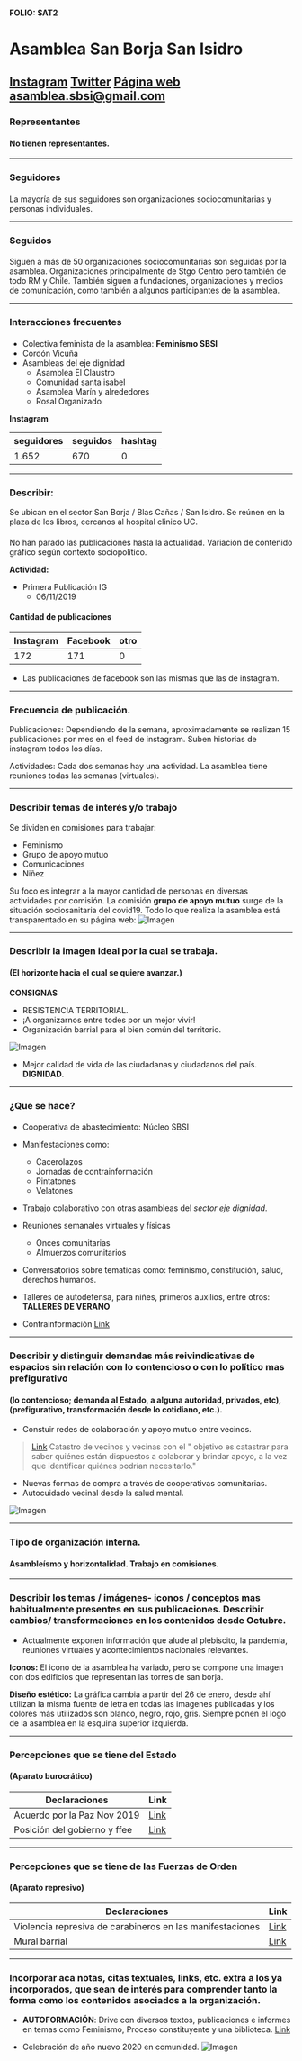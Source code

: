 #### FOLIO: SAT2
# Asamblea San Borja San Isidro

[Instagram](https://www.instagram.com/asamblea.sbsi/)
[Twitter](https://twitter.com/AsambleaSbsi)
[Página web](https://il.ink/asambleasbsi)
<asamblea.sbsi@gmail.com>
---

### Representantes
#### No tienen representantes.

---
### Seguidores
#### 
La mayoría de sus seguidores son organizaciones sociocomunitarias y personas individuales.

---
### Seguidos
#### 
Siguen a más de 50 organizaciones sociocomunitarias son seguidas por la asamblea. Organizaciones principalmente de Stgo Centro pero también de todo RM y Chile. También siguen a fundaciones, organizaciones y medios de comunicación, como también a algunos participantes de la asamblea.

---
### Interacciones frecuentes
#### 
* Colectiva feminista de la asamblea: **Feminismo SBSI**
* Cordón Vicuña
* Asambleas del eje dignidad
    * Asamblea El Claustro
    * Comunidad santa isabel
    * Asamblea Marín y alrededores
    * Rosal Organizado

**Instagram**

| seguidores | seguidos | hashtag |
|---|---|---|
|1.652|670|0|


---
### Describir:
Se ubican en el sector San Borja / Blas Cañas / San Isidro. Se reúnen en la plaza de los libros, cercanos al hospital clinico UC.

#### 
No han parado las publicaciones hasta la actualidad. Variación de contenido gráfico según contexto sociopolítico.


**Actividad:**   
* Primera Publicación IG
    * 06/11/2019

#### Cantidad de publicaciones
| Instagram | Facebook | otro |
|---|---|---|
|172|171|0|

* Las publicaciones de facebook son las mismas que las de instagram.

---
### Frecuencia de publicación.

Publicaciones: Dependiendo de la semana, aproximadamente se realizan 15 publicaciones por mes en el feed de instagram. Suben historias de instagram todos los días.

Actividades: Cada dos semanas hay una actividad. La asamblea tiene reuniones todas las semanas (virtuales).
 
---
### Describir temas de interés y/o trabajo
Se dividen en comisiones para trabajar:
* Feminismo
* Grupo de apoyo mutuo
* Comunicaciones
* Niñez

Su foco es integrar a la mayor cantidad de personas en diversas actividades por comisión. La comisión **grupo de apoyo mutuo** surge de la situación sociosanitaria del covid19. Todo lo que realiza la asamblea está transparentado en su página web: 
![Imagen](Imagen1SAT2.png)

---
### Describir la imagen ideal por la cual se trabaja.
#### (El horizonte hacia el cual se quiere avanzar.)
**CONSIGNAS**
* RESISTENCIA TERRITORIAL.
* ¡A organizarnos entre todes por un mejor vivir!
* Organización barrial para el bien común del territorio.

![Imagen](Imagen6SAT2.png)

* Mejor calidad de vida de las ciudadanas y ciudadanos del país. **DIGNIDAD**.

---
### ¿Que se hace?
#### 
* Cooperativa de abastecimiento: Núcleo SBSI
* Manifestaciones como:
    * Cacerolazos
    * Jornadas de contrainformación
    * Pintatones
    * Velatones

* Trabajo colaborativo con otras asambleas del *sector eje dignidad*.
* Reuniones semanales virtuales y físicas
    * Onces comunitarias
    * Almuerzos comunitarios

* Conversatorios sobre tematicas como: feminismo, constitución, salud, derechos humanos.
* Talleres de autodefensa, para niñes, primeros auxilios, entre otros: **TALLERES DE VERANO**
* Contrainformación [Link](https://www.instagram.com/p/B81jurfp6n7/)
---
### Describir y distinguir demandas más reivindicativas de espacios sin relación con lo contencioso o con lo político mas prefigurativo
#### (lo contencioso; demanda al Estado, a alguna autoridad, privados, etc), (prefigurativo, transformación desde lo cotidiano, etc.).
* Constuir redes de colaboración y apoyo mutuo entre vecinos. 

> [Link](https://docs.google.com/forms/d/e/1FAIpQLScDXBChvBCfeTNdSsa9pHULb2Lbuk_JIHkhw-UPyyve5xw_6A/viewform?fbclid=IwAR2KZLRGfxhZjWk6oU0VTNcVXrvym7rAm5WPBPpjEdAAnD-Ys91ycKbttV4) Catastro de vecinos y vecinas con el " objetivo es catastrar para saber quiénes están dispuestos a colaborar y brindar apoyo, a la vez que identificar quiénes podrían necesitarlo."

* Nuevas formas de compra a través de cooperativas comunitarias.
* Autocuidado vecinal desde la salud mental.

![Imagen](Imagen5SAT2.png)

---
### Tipo de organización interna.
#### Asambleísmo y horizontalidad. Trabajo en comisiones.

---
### Describir los temas / imágenes- iconos / conceptos mas habitualmente presentes en sus publicaciones. Describir cambios/ transformaciones en los contenidos desde Octubre.
* Actualmente exponen información que alude al plebiscito, la pandemia, reuniones virtuales y acontecimientos nacionales relevantes.

**Iconos:**
El icono de la asamblea ha variado, pero se compone una imagen con dos edificios que representan las torres de san borja. 

**Diseño estético:**
La gráfica cambia a partir del 26 de enero, desde ahí utilizan la misma fuente de letra en todas las imagenes publicadas y los colores más utilizados son blanco, negro, rojo, gris. Siempre ponen el logo de la asamblea en la esquina superior izquierda.

---
### Percepciones que se tiene del Estado
#### (Aparato burocrático)

| Declaraciones | Link | 
|---|---|
|Acuerdo por la Paz Nov 2019 | [Link](https://www.instagram.com/p/B5TGgfHl1pV/) |
|Posición del gobierno y ffee | [Link](https://www.instagram.com/p/B8LyRLnJI01/) |

---
### Percepciones que se tiene de las Fuerzas de Orden
#### (Aparato represivo)

| Declaraciones | Link | 
|---|---|
|Violencia represiva de carabineros en las manifestaciones  | [Link](https://www.instagram.com/p/B6t58wFJP7Y/) |
|Mural barrial | [Link](https://www.instagram.com/p/CF5UduGJcKy/) |


---
### Incorporar aca notas, citas textuales, links, etc. extra a los ya incorporados, que sean de interés para comprender tanto la forma como los contenidos asociados a la organización.

* **AUTOFORMACIÓN**: Drive con diversos textos, publicaciones e informes en temas como Feminismo, Proceso constituyente y una biblioteca. [Link](https://drive.google.com/drive/folders/1rQ4Z-3RSdiKKHTDHHiem45o3-OfHvgTo)

* Celebración de año nuevo 2020 en comunidad.
![Imagen](Imagen4SAT2.png)

